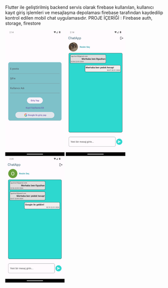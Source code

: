 Flutter ile geliştirilmiş backend servis olarak firebase kullanılan, kullanıcı kayıt giriş işlemleri ve mesajlaşma depolaması firebase tarafından kaydedilip kontrol edilen mobil chat uygulamasıdır.
PROJE İÇERİĞİ :
Firebase auth, storage, firestore

<img src="assets/1.png" alt="alt text" height="400">
<img src="assets/2.png" alt="alt text" height="400">
<img src="assets/3.png" alt="alt text" height="400">
